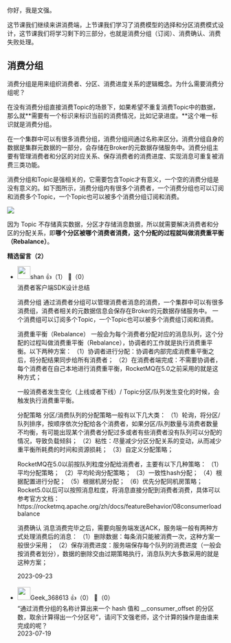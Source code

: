 你好，我是文强。

这节课我们继续来讲消费端，上节课我们学习了消费模型的选择和分区消费模式设计，这节课我们将学习剩下的三部分，也就是消费分组（订阅）、消费确认、消费失败处理。

## 消费分组

消费分组是用来组织消费者、分区、消费进度关系的逻辑概念。为什么需要消费分组呢？

在没有消费分组直接消费Topic的场景下，如果希望不重复消费Topic中的数据，那么就**需要有一个标识来标识当前的消费情况，比如记录进度。**这个唯一标识就是消费分组。

在一个集群中可以有很多消费分组，消费分组间通过名称来区分。消费分组自身的数据是集群元数据的一部分，会存储在Broker的元数据存储服务中。消费分组主要有管理消费者和分区的对应关系、保存消费者的消费进度、实现消息可重复被消费三类功能。

消费分组和Topic是强相关的，它需要包含Topic才有意义，一个空的消费分组是没有意义的。如下图所示，消费分组内有很多个消费者，一个消费分组也可以订阅和消费多个Topic，一个Topic也可以被多个消费分组订阅和消费。

![](https://static001.geekbang.org/resource/image/77/52/77e59yy3fc26de63c6f6dea701a75252.jpg?wh=10666x6000)

因为 Topic 不存储真实数据，分区才存储消息数据，所以就需要解决消费者和分区的分配关系，即**哪个分区被哪个消费者消费，这个分配的过程就叫做消费重平衡（Rebalance）**。
<div><strong>精选留言（2）</strong></div><ul>
<li><img src="https://static001.geekbang.org/account/avatar/00/14/28/43/5062a59b.jpg" width="30px"><span>shan</span> 👍（1） 💬（0）<div>消费者客户端SDK设计总结

消费分组
通过消费者分组可以管理消费者消息的消费，一个集群中可以有很多消费组，消费者相关的元数据信息会保存在Broker的元数据存储服务中。
一个消费组可以订阅多个Topic，一个Topic也可以被多个消费组订阅和消费。

消费重平衡（Rebalance）
一般会为每个消费者分配对应的消息队列，这个分配的过程叫做消费重平衡（Rebalance），协调者的工作就是执行消费重平衡。以下两种方案：
（1）协调者进行分配：协调者内部完成消费重平衡之后，将分配结果同步给所有消费者；
（2）在消费者端完成：不需要协调者，每个消费者在自己本地进行消费重平衡，RocketMQ在5.0之前采用的就是这种方式；

一般消费者发生变化（上线或者下线）&#47; Topic分区&#47;队列发生变化的时候，会触发执行消费重平衡。

分配策略
分区&#47;消费队列的分配策略一般有以下几大类：
（1）轮询，将分区&#47;队列排序，按顺序依次分配给各个消费者，如果分区&#47;队列数量与消费者数量不均衡，有可能出现某个消费者分配过多或者有些消费者没有队列可以分配的情况，导致负载倾斜；
（2）粘性：尽量减少分区分配关系的变动，从而减少重平衡所耗费的时间和资源损耗；
（3）自定义分配策略；

RocketMQ在5.0以前按队列粒度分配给消费者，主要有以下几种策略：
（1）平均分配策略；
（2）平均轮询分配策略；
（3）一致性hash分配；
（4）根据配置进行分配；
（5）根据机房分配；
（6）优先分配同机房策略；
Rocket5.0以后可以按照消息粒度，将消息直接分配到消费者消费，具体可以参考官方文档：
https:&#47;&#47;rocketmq.apache.org&#47;zh&#47;docs&#47;featureBehavior&#47;08consumerloadbalance

消费确认
消息消费完毕之后，需要向服务端发送ACK，服务端一般有两种方式处理消费后的消息：
（1）删除数据：每条消只能被消费一次，这种方案一般很少采用；
（2）保存消费进度：服务端保存每个队列的消费进度（一般会按消费者划分），数据的删除交由过期策略执行，消息队列大多数采用的就是这种方案；</div>2023-09-23</li><br/><li><img src="" width="30px"><span>Geek_368613</span> 👍（0） 💬（0）<div>“通过消费分组的名称计算出来一个 hash 值和 __consumer_offset 的分区数，取余计算得出一个分区号”，请问下文强老师，这个计算的操作是由谁来完成的呢？</div>2023-07-19</li><br/>
</ul>